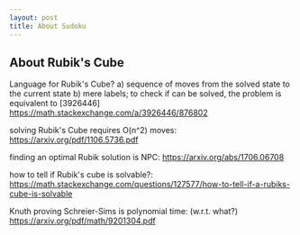 ```yaml
---
layout: post
title: About Sudoku
---
```


## About Rubik's Cube
Language for Rubik's Cube?
a) sequence of moves from the solved state to the current state
b) mere labels; to check if can be solved, the problem is equivalent to [3926446]
https://math.stackexchange.com/a/3926446/876802

solving Rubik's Cube requires O(n^2) moves:
https://arxiv.org/pdf/1106.5736.pdf

finding an optimal Rubik solution is NPC:
https://arxiv.org/abs/1706.06708

how to tell if Rubik's cube is solvable?:
https://math.stackexchange.com/questions/127577/how-to-tell-if-a-rubiks-cube-is-solvable

Knuth proving Schreier-Sims is polynomial time: (w.r.t. what?)
https://arxiv.org/pdf/math/9201304.pdf
